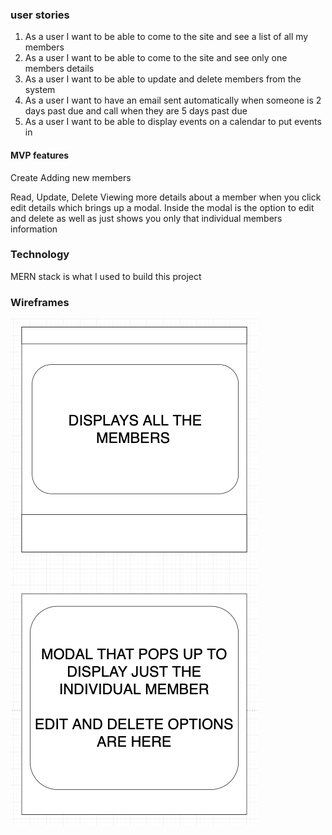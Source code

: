

### user stories

1. As a user I want to be able to come to the site and see a list of all my members
2. As a user I want to be able to come to the site and see only one members details
3. As a user I want to be able to update and delete members from the system
4. As a user I want to have an email sent automatically when someone is 2 days past due and call when they are 5 days past due
5. As a user I want to be able to display events on a calendar to put events in

#### MVP features

Create
  Adding new members

Read, Update, Delete
  Viewing more details about a member when you click edit details which brings up a modal. Inside the modal is the option to edit and delete as well as just shows you only that individual members information
  
### Technology
MERN stack is what I used to build this project

### Wireframes

![wireframe](https://raw.githubusercontent.com/Hiaximize/unit5frontend/master/public/unit5%20Wireframes.png)


